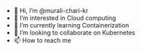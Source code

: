 - 👋 Hi, I’m @murali-chari-kr
- 👀 I’m interested in Cloud computing
- 🌱 I’m currently learning Containerization  
- 💞️ I’m looking to collaborate on Kubernetes
- 📫 How to reach me

<!---
murali-chari-kr/murali-chari-kr is a ✨ special ✨ repository because its `README.md` (this file) appears on your GitHub profile.
You can click the Preview link to take a look at your changes.
--->
